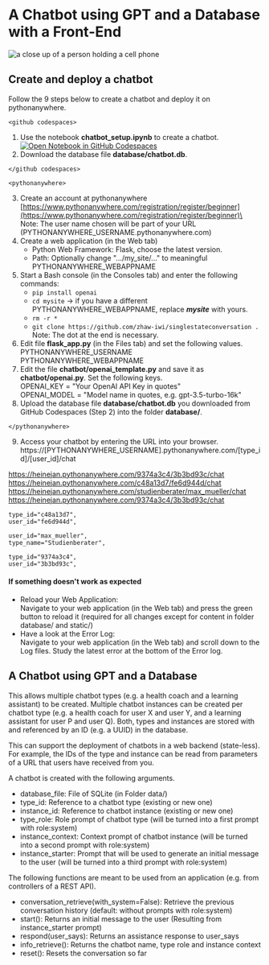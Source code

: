 # A Chatbot using GPT and a Database with a Front-End

<picture>
 <img alt="a close up of a person holding a cell phone" src=".readme/pradamas-gifarry-889Qh5HJj4I-unsplash.jpg">
</picture>

## Create and deploy a chatbot

Follow the 9 steps below to create a chatbot and deploy it on pythonanywhere.

`<github codespaces>`

1. Use the notebook **chatbot_setup.ipynb** to create a chatbot.\
[![Open Notebook in GitHub Codespaces](https://github.com/codespaces/badge.svg)](https://codespaces.new/zhaw-iwi/singlestateconversation)
2. Download the database file **database/chatbot.db**.

`</github codespaces>`

`<pythonanywhere>`

3. Create an account at pythonanywhere\
    [https://www.pythonanywhere.com/registration/register/beginner](https://www.pythonanywhere.com/registration/register/beginner)\
    Note: The user name chosen will be part of your URL (PYTHONANYWHERE_USERNAME.pythonanywhere.com)
4. Create a web application (in the Web tab)
    - Python Web Framework: Flask, choose the latest version.
    - Path: Optionally change ".../my_site/..." to meaningful PYTHONANYWHERE_WEBAPPNAME
5. Start a Bash console (in the Consoles tab) and enter the following commands:
    - `pip install openai`
    - `cd mysite` &rarr; if you have a different PYTHONANYWHERE_WEBAPPNAME, replace ***mysite*** with yours.
    - `rm -r *`
    - `git clone https://github.com/zhaw-iwi/singlestateconversation .`\
    Note: The dot at the end is necessary.
6. Edit file **flask_app.py** (in the Files tab) and set the following values.\
    PYTHONANYWHERE_USERNAME\
    PYTHONANYWHERE_WEBAPPNAME
7. Edit the file **chatbot/openai_template.py** and save it as **chatbot/openai.py**. Set the following keys.\
    OPENAI_KEY = "Your OpenAI API Key in quotes"\
    OPENAI_MODEL = "Model name in quotes, e.g. gpt-3.5-turbo-16k"
8. Upload the database file **database/chatbot.db** you downloaded from GitHub Codespaces (Step 2) into the folder **database/**.

`</pythonanywhere>`

9. Access your chatbot by entering the URL into your browser.\
https://[PYTHONANYWHERE_USERNAME].pythonanywhere.com/[type_id]/[user_id]/chat

https://heinejan.pythonanywhere.com/9374a3c4/3b3bd93c/chat
https://heinejan.pythonanywhere.com/c48a13d7/fe6d944d/chat
https://heinejan.pythonanywhere.com/studienberater/max_mueller/chat
https://heinejan.pythonanywhere.com/9374a3c4/3b3bd93c/chat

    type_id="c48a13d7",
    user_id="fe6d944d",

    user_id="max_mueller",
    type_name="Studienberater",

    type_id="9374a3c4",
    user_id="3b3bd93c",


#### If something doesn't work as expected
- Reload your Web Application:\
Navigate to your web application (in the Web tab) and press the green button to reload it (required for all changes except for content in folder database/ and static/)
- Have a look at the Error Log:\
Navigate to your web application (in the Web tab) and scroll down to the Log files. Study the latest error at the bottom of the Error log.

## A Chatbot using GPT and a Database
This allows multiple chatbot types (e.g. a health coach and a learning assistant) to be created. Multiple chatbot instances can be created per chatbot type (e.g. a health coach for user X and user Y, and a learning assistant for user P and user Q). Both, types and instances are stored with and referenced by an ID (e.g. a UUID) in the database.

This can support the deployment of chatbots in a web backend (state-less). For example, the IDs of the type and instance can be read from parameters of a URL that users have received from you.

A chatbot is created with the following arguments.
- database_file: File of SQLite (in Folder data/)
- type_id: Reference to a chatbot type (existing or new one)
- instance_id: Reference to chatbot instance (existing or new one)
- type_role: Role prompt of chatbot type (will be turned into a first prompt with role:system)
- instance_context: Context prompt of chatbot instance (will be turned into a second prompt with role:system)
- instance_starter: Prompt that will be used to generate an initial message to the user (will be turned into a third prompt with role:system)

The following functions are meant to be used from an application (e.g. from controllers of a REST API).
- conversation_retrieve(with_system=False): Retrieve the previous conversation history (default: without prompts with role:system)
- start(): Returns an initial message to the user (Resulting from instance_starter prompt)
- respond(user_says): Returns an assistance response to user_says
- info_retrieve(): Returns the chatbot name, type role and instance context
- reset(): Resets the conversation so far